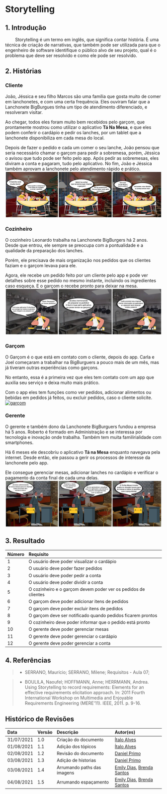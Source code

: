# Storytelling

## 1. Introdução

&emsp;&emsp; Storytelling é um termo em inglês, que significa contar história. É uma técnica de criação de narrativas, que também pode ser utilizada para que o engenheiro de software identifique o público alvo de seu projeto, qual é o problema que deve ser resolvido e como ele pode ser resolvido.

## 2. Histórias

### Cliente

João, Jéssica e seu filho Marcos são uma família que gosta muito de comer em lanchonetes, e com uma certa frequência. Eles ouviram falar que a Lanchonete BigBurgues tinha um tipo de atendimento diferenciado, e resolveram visitar.

Ao chegar, todos eles foram muito bem recebidos pelo garçom, que prontamente mostrou como utilizar o aplicativo **Tá Na Mesa**, e que eles podem conferir o cardápio e pedir os lanches, por um tablet que a lanchonete disponibiliza em cada mesa do local.

Depois de fazer o pedido e cada um comer o seu lanche, João pensou que seria necessário chamar o garçom para pedir a sobremesa, porém, Jéssica o avisou que tudo pode ser feito pelo app. Após pedir as sobremesas, eles diviram a conta e pagaram, tudo pelo aplicativo. No fim, João e Jéssica também aprovam a lanchonete pelo atendimento rápido e prático.
[ ![cliente](../assets/img/storytelling-cliente.jpg) ](../assets/img/storytelling-cliente.jpg)

### Cozinheiro

O cozinheiro Leonardo trabalha na Lanchonete BigBurgers há 2 anos. Desde que entrou, ele sempre se preocupa com a pontualidade e a qualidade da preparação dos lanches.

Porém, ele precisava de mais organização nos pedidos que os clientes faziam e o garçom levava para ele.

Agora, ele recebe um pedido feito por um cliente pelo app e pode ver detalhes sobre esse pedido no mesmo instante, incluindo os ingredientes caso esqueça. E o garçom o recebe pronto para deixar na mesa.
[ ![cozinheiro](../assets/img/storytelling-cozinheiro.jpg) ](../assets/img/storytelling-cozinheiro.jpg)

### Garçom

O Garçom é o que está em contato com o cliente, depois do app. Carla e Joel começaram a trabalhar na BigBurguers a pouco mais de um mês, mas já tiveram outras experiências como garçons.

No entanto, essa é a primeira vez que eles tem contato com um app que auxilia seu serviço e deixa muito mais prático.

Com o app eles tem funções como ver pedidos, adicionar alimentos ou bebidas em pedidos já feitos, ou excluir pedidos, caso o cliente solicite.
[ ![garçom](../assets/img/storytelling-garçom.png) ](../assets/img/storytelling-garçom.png)

### Gerente

O gerente e também dono da Lanchonete BigBurguers fundou a empresa há 5 anos. Roberto é formado em Administração e se interessa por tecnologia e inovação onde trabalha. Também tem muita familirialidade com smartphones.

Há 6 meses ele descobriu o aplicativo **Tá na Mesa** enquanto navegava pela internet. Desde então, ele passou a gerir os processos de interesse da lanchonete pelo app.

Ele consegue gerenciar mesas, adicionar lanches no cardápio e verificar o pagamento da conta final de cada uma delas.
[ ![gerente](../assets/img/storytelling-gerente.jpg) ](../assets/img/storytelling-gerente.jpg)

## 3. Resultado

| Número | Requisito                                                      |
| :----- | :------------------------------------------------------------- |
| 1      | O usuário deve poder visualizar o cardápio                     |
| 2      | O usuário deve poder fazer pedidos                             |
| 3      | O usuário deve poder pedir a conta                             |
| 4      | O usuário deve poder dividir a conta                           |
| 5      | O cozinheiro e o garçom devem poder ver os pedidos de clientes |
| 6      | O garçom deve poder adicionar itens de pedidos                 |
| 7      | O garçom deve poder excluir itens de pedidos                   |
| 8      | O garçom deve ser notificado quando pedidos ficarem prontos    |
| 9      | O cozinheiro deve poder informar que o pedido está pronto      |
| 10     | O gerente deve poder gerenciar mesas                           |
| 11     | O gerente deve poder gerenciar o cardápio                      |
| 12     | O gerente deve poder gerenciar a conta                         |

## 4. Referências

> - SERRANO, Maurício; SERRANO, Milene; Requisitos - Aula 07;

> - BOULILA, Naoufel; HOFFMANN, Anne; HERRMANN, Andrea. Using Storytelling to record requirements: Elements for an effective requirements elicitation approach. In: 2011 Fourth International Workshop on Multimedia and Enjoyable Requirements Engineering (MERE'11). IEEE, 2011. p. 9-16.

## Histórico de Revisões

| Data       | Versão | Descrição                   | Autor(es)                                                                                    |
| :--------- | :----- | :-------------------------- | :------------------------------------------------------------------------------------------- |
| 31/07/2021 | 1.0    | Criação do documento        | [Ítalo Alves](https://github.com/alvesitalo)                                                 |
| 01/08/2021 | 1.1    | Adição dos tópicos          | [Ítalo Alves](https://github.com/alvesitalo)                                                 |
| 02/08/2021 | 1.2    | Revisão do documento        | [Daniel Primo](https://github.com/danieldagerom)                                             |
| 03/08/2021 | 1.3    | Adição de hístorias         | [Daniel Primo](https://github.com/danieldagerom)                                             |
| 03/08/2021 | 1.4    | Arrumando paths das imagens | [Emily Dias](https://github.com/emysdias), [Brenda Santos](https://github.com/brendavsantos) |
| 04/08/2021 | 1.5    | Arrumando espaçamento       | [Emily Dias](https://github.com/emysdias), [Brenda Santos](https://github.com/brendavsantos) |
